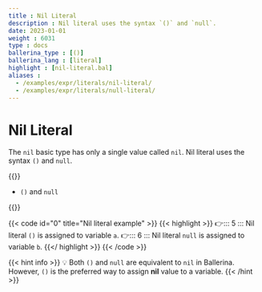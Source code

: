 ```yaml
---
title : Nil Literal
description : Nil literal uses the syntax `()` and `null`.
date: 2023-01-01
weight : 6031
type : docs
ballerina_type : [()]
ballerina_lang : [literal]
highlight : [nil-literal.bal]
aliases : 
  - /examples/expr/literals/nil-literal/
  - /examples/expr/literals/null-literal/
---
```


# Nil Literal

The `nil` basic type has only a single value called `nil`. Nil literal uses the syntax `()` and `null`.

<!--more-->
{{<md class="syntax">}}

* `()` and `null`

{{</md>}}

{{< code id="0" title="Nil literal example" >}}
{{< highlight >}}
👉::: 5 ::: Nil literal `()` is assigned to variable `a`.
👉::: 6 ::: Nil literal `null` is assigned to variable `b`.
{{</ highlight >}}
{{< /code >}}

{{< hint info >}}
💡 Both `()` and `null` are equivalent to `nil` in Ballerina. However, `()` is the preferred way to assign **nil** value to a variable.
{{< /hint >}}
